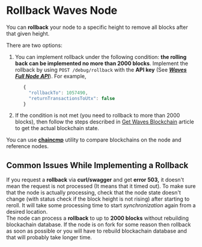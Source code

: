 # Rollback Waves Node

You can **rollback** your node to a specific height to remove all blocks after that given height.

There are two options:

1. You can implement rollback under the following condition: **the rolling back can be implemented no more than 2000 blocks**. Implement the rollback by using `POST /debug/rollback` with the **API key** \(See [_**Waves Full Node API**_](https://nodes.wavesplatform.com/api-docs/index.html#!/debug/rollback)\). For example,

   ```js
      {
        "rollbackTo": 1057490,
        "returnTransactionsToUtx": false
      }
   ```

2. If the condition is not met \(you need to rollback to more than 2000 blocks\), then follow the steps described in  [Get Waves Blockchain](/en/waves-node/options-for-getting-actual-blockchain) article to get the actual blockchain state.

You can use [**chaincmp**](https://github.com/wavesplatform/gowaves/releases/tag/v0.1.2) utility to compare blockchains on the node and reference nodes.

## Common Issues While Implementing a Rollback

If you request a **rollback** via **curl/swagger** and get **error 503,** it doesn't mean the request is not processed \(It means that it timed out\). To make sure that the node is actually processing, check that the node state doesn't change \(with status check if the block height is not rising\) after starting to reroll. It will take some processing time to start _synchronization_ again from a desired location.  
The node can process a **rollback** to up to **2000 blocks** without rebuilding blockachain database. If the node is on fork for some reason then rollback as soon as possible or you will have to rebuild blockachain database and that will probably take longer time.
